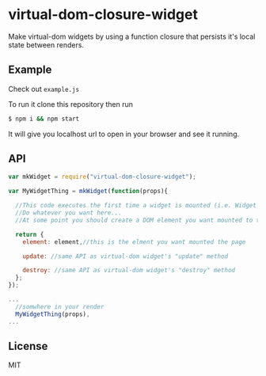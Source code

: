 # virtual-dom-closure-widget
Make virtual-dom widgets by using a function closure that persists it's local state between renders.

## Example
Check out `example.js`

To run it clone this repository then run
```sh
$ npm i && npm start
```
It will give you localhost url to open in your browser and see it running.

## API
```js
var mkWidget = require("virtual-dom-closure-widget");

var MyWidgetThing = mkWidget(function(props){

  //This code executes the first time a widget is mounted (i.e. Widget "init" method)
  //Do whatever you want here...
  //At some point you should create a DOM element you want mounted to the page

  return {
    element: element,//this is the elment you want mounted the page

    update: //same API as virtual-dom widget's "update" method

    destroy: //same API as virtual-dom widget's "destroy" method
  };
});

...
  //somwhere in your render
  MyWidgetThing(props),
...
```

## License
MIT

